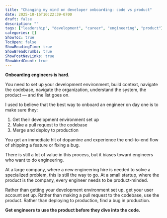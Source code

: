 ```yaml
---
title: "Changing my mind on developer onboarding: code vs product"
date: 2025-10-16T10:22:39-0700
draft: false
description: ""
tags: ["leadership", "development", "career", "engineering", "product"]
categories: []
ShowToc: true
TocOpen: false
ShowReadingTime: true
ShowBreadCrumbs: true
ShowPostNavLinks: true
ShowWordCount: true
---
```


**Onboarding engineers is hard.**

You need to set up your development environment, build context, navigate the codebase, navigate the organization, understand the system, the product — and the list goes on.

I used to believe that the best way to onboard an engineer on day one is to make sure they:

1. Get their development environment set up
2. Make a pull request to the codebase
3. Merge and deploy to production

You get an immediate hit of dopamine and experience the end-to-end flow of shipping a feature or fixing a bug.

There is still a lot of value in this process, but it biases toward engineers who want to do engineering.

At a large company, where a new engineering hire is needed to solve a specialized problem, this is still the way to go.
At a small startup, where the product is the company, every engineer needs to be product-minded.

Rather than getting your development environment set up, get your user account set up.
Rather than making a pull request to the codebase, use the product.
Rather than deploying to production, find a bug in production.

**Get engineers to use the product before they dive into the code.**
